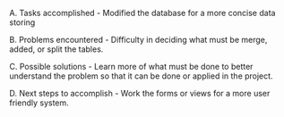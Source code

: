 A. Tasks accomplished - Modified the database for a more concise data storing

B. Problems encountered - Difficulty in deciding what must be merge, added, or split the tables.

C. Possible solutions - Learn more of what must be done to better understand the problem so that it can be done or applied in the project.

D. Next steps to accomplish - Work the forms or views for a more user friendly system.